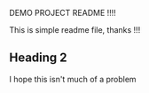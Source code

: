DEMO PROJECT README !!!!

This is simple readme file, thanks !!!

## Heading 2

I hope this isn't much of a problem 